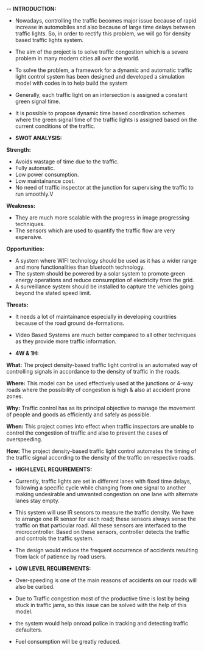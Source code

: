 -- **INTRODUCTION:**

- Nowadays, controlling the traffic becomes major issue because of rapid increase in automobiles and also because of large time delays between traffic lights. So, in order to rectify this problem, we will go for density based traffic lights system. 
- The aim of the project is to solve traffic congestion which is a severe problem in many modern cities all over the world.
- To solve the problem, a framework for a dynamic and automatic traffic light control system has been designed and developed a simulation model with codes in to help build the system
- Generally, each traffic light on an intersection is assigned a constant green signal time.
- It is possible to propose dynamic time based coordination schemes where the green signal time of the traffic lights is assigned based on the current conditions of the traffic.


- **SWOT ANALYSIS:**

**Strength:** 
- Avoids wastage of time due to the traffic.
- Fully automatic.
- Low power consumption.
- Low maintainance cost.
- No need of traffic inspector at the junction for supervising the traffic to run smoothly.V

**Weakness:**
- They are much more scalable with the progress in image progressing techniques.
- The sensors which are used to quantify the traffic flow are very expensive.

**Opportunities:**
- A system where WIFI technology should be used as it has a wider range and more functionalities than bluetooth technology.
- The system should be powered by a solar system to promote green energy operations and reduce consumption of electricity from the grid.
- A surveillance system should be installed to capture the vehicles going beyond the stated speed limit.

**Threats:**
- It needs a lot of maintainance especially in developing countries because of the road ground de-formations. 
- Video Based Systems are much better compared to all other techniques as they provide more traffic information. 


- **4W & 1H:**

**What:**  The project density-based traffic light control is an automated way of controlling signals in accordance to the density of traffic in the roads.

**Where:** This model can be used effectively used at the junctions or 4-way roads where the possibility of congestion is high & also at accident prone zones.

**Why:** Traffic control has as its principal objective to manage the movement of people and goods as efficiently and safely as possible.

**When:** This project comes into effect when traffic inspectors are unable to control the congestion of traffic and also to prevent the cases of overspeeding.

**How:** The project density-based traffic light control automates the timing of the traffic signal according to the density of the traffic on respective roads.


- **HIGH LEVEL REQUIREMENTS:**

- Currently, traffic lights are set in different lanes with fixed time delays, following a specific cycle while changing from one signal to another making undesirable and unwanted congestion on one lane with alternate lanes stay empty.
- This system will use IR sensors to measure the traffic density. We have to arrange one IR sensor for each road; these sensors always sense the traffic on that particular road. All these sensors are interfaced to the microcontroller. Based on these sensors, controller detects the traffic and controls the traffic system.
- The design would reduce the frequent occurrence of accidents resulting from lack of patience by road users.


- **LOW LEVEL REQUIREMENTS:**

- Over-speeding is one of the main reasons of accidents on our roads will also be curbed.
- Due to Traffic congestion most of the productive time is lost by being stuck in traffic jams, so this issue can be solved with the help of this model.
- the system would help onroad police in tracking and detecting traffic defaulters.
- Fuel consumption will be greatly reduced.






